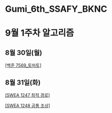 # Gumi_6th_SSAFY_BKNC

# 9월 1주차 알고리즘

## 8월 30일(월)

[[백준 7569_토마토]](https://acmicpc.net/problem/7569)   

## 8월 31일(화)
   
[[SWEA 1247 최적 경로]](https://swexpertacademy.com/main/code/problem/problemDetail.do?contestProbId=AV15OZ4qAPICFAYD&categoryId=AV15OZ4qAPICFAYD&categoryType=CODE)   
   
[[SWEA 1248 공통 조상]](https://swexpertacademy.com/main/code/problem/problemDetail.do?contestProbId=AV15PTkqAPYCFAYD&categoryId=AV15PTkqAPYCFAYD&categoryType=CODE)   
   
